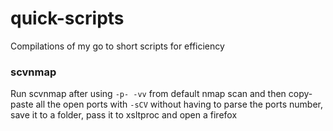 # quick-scripts
Compilations of my go to short scripts for efficiency


### scvnmap
Run scvnmap after using `-p- -vv` from default nmap scan and then copy-paste all the open ports with `-sCV` without having to parse the ports number, save it to a folder, pass it to xsltproc and open a firefox
